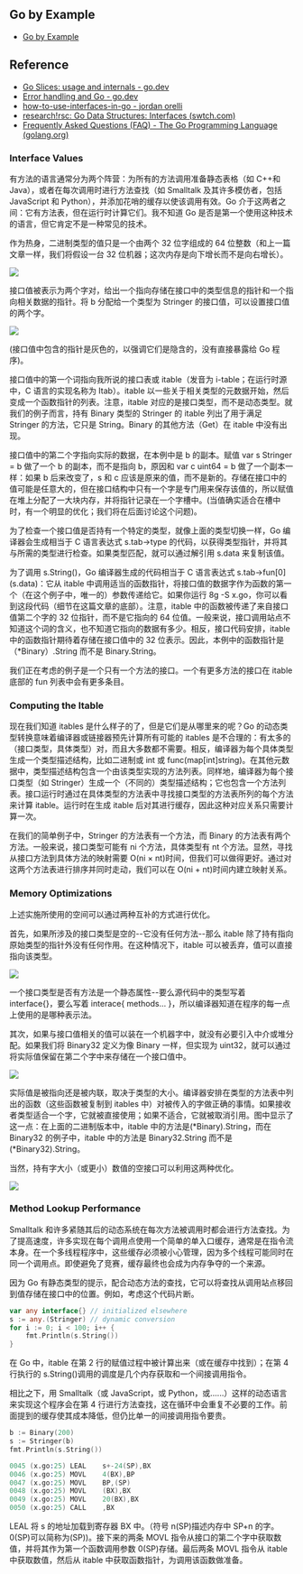 ## Go by Example

- [Go by Example](https://gobyexample.com/)

## Reference

- [Go Slices: usage and internals - go.dev](https://go.dev/blog/slices-intro)
- [Error handling and Go - go.dev](https://go.dev/blog/error-handling-and-go)
- [how-to-use-interfaces-in-go - jordan orelli](https://jordanorelli.com/post/32665860244/how-to-use-interfaces-in-go)
- [research!rsc: Go Data Structures: Interfaces (swtch.com)](https://research.swtch.com/interfaces)
- [Frequently Asked Questions (FAQ) - The Go Programming Language (golang.org)](https://golang.org/doc/faq#closures_and_goroutines)

### Interface Values

有方法的语言通常分为两个阵营：为所有的方法调用准备静态表格（如 C++和 Java），或者在每次调用时进行方法查找（如 Smalltalk 及其许多模仿者，包括 JavaScript 和 Python），并添加花哨的缓存以使该调用有效。Go 介于这两者之间：它有方法表，但在运行时计算它们。我不知道 Go 是否是第一个使用这种技术的语言，但它肯定不是一种常见的技术。

作为热身，二进制类型的值只是一个由两个 32 位字组成的 64 位整数（和上一篇文章一样，我们将假设一台 32 位机器；这次内存是向下增长而不是向右增长）。

![](https://research.swtch.com/gointer1.png)

接口值被表示为两个字对，给出一个指向存储在接口中的类型信息的指针和一个指向相关数据的指针。将 b 分配给一个类型为 Stringer 的接口值，可以设置接口值的两个字。

![](https://research.swtch.com/gointer2.png)

(接口值中包含的指针是灰色的，以强调它们是隐含的，没有直接暴露给 Go 程序)。

接口值中的第一个词指向我所说的接口表或 itable（发音为 i-table；在运行时源中，C 语言的实现名称为 Itab）。itable 以一些关于相关类型的元数据开始，然后变成一个函数指针的列表。注意，itable 对应的是接口类型，而不是动态类型。就我们的例子而言，持有 Binary 类型的 Stringer 的 itable 列出了用于满足 Stringer 的方法，它只是 String。Binary 的其他方法（Get）在 itable 中没有出现。

接口值中的第二个字指向实际的数据，在本例中是 b 的副本。赋值 var s Stringer = b 做了一个 b 的副本，而不是指向 b，原因和 var c uint64 = b 做了一个副本一样：如果 b 后来改变了，s 和 c 应该是原来的值，而不是新的。存储在接口中的值可能是任意大的，但在接口结构中只有一个字是专门用来保存该值的，所以赋值在堆上分配了一大块内存，并将指针记录在一个字槽中。(当值确实适合在槽中时，有一个明显的优化；我们将在后面讨论这个问题)。

为了检查一个接口值是否持有一个特定的类型，就像上面的类型切换一样，Go 编译器会生成相当于 C 语言表达式 s.tab->type 的代码，以获得类型指针，并将其与所需的类型进行检查。如果类型匹配，就可以通过解引用 s.data 来复制该值。

为了调用 s.String()，Go 编译器生成的代码相当于 C 语言表达式 s.tab->fun\[0](s.data)：它从 itable 中调用适当的函数指针，将接口值的数据字作为函数的第一个（在这个例子中，唯一的）参数传递给它。如果你运行 8g -S x.go，你可以看到这段代码（细节在这篇文章的底部）。注意，itable 中的函数被传递了来自接口值第二个字的 32 位指针，而不是它指向的 64 位值。一般来说，接口调用站点不知道这个词的含义，也不知道它指向的数据有多少。相反，接口代码安排，itable 中的函数指针期待着存储在接口值中的 32 位表示。因此，本例中的函数指针是（\*Binary）.String 而不是 Binary.String。

我们正在考虑的例子是一个只有一个方法的接口。一个有更多方法的接口在 itable 底部的 fun 列表中会有更多条目。

### Computing the Itable

现在我们知道 itables 是什么样子的了，但是它们是从哪里来的呢？Go 的动态类型转换意味着编译器或链接器预先计算所有可能的 itables 是不合理的：有太多的（接口类型，具体类型）对，而且大多数都不需要。相反，编译器为每个具体类型生成一个类型描述结构，比如二进制或 int 或 func(map[int]string)。在其他元数据中，类型描述结构包含一个由该类型实现的方法列表。同样地，编译器为每个接口类型（如 Stringer）生成一个（不同的）类型描述结构；它也包含一个方法列表。接口运行时通过在具体类型的方法表中寻找接口类型的方法表所列的每个方法来计算 itable。运行时在生成 itable 后对其进行缓存，因此这种对应关系只需要计算一次。

在我们的简单例子中，Stringer 的方法表有一个方法，而 Binary 的方法表有两个方法。一般来说，接口类型可能有 ni 个方法，具体类型有 nt 个方法。显然，寻找从接口方法到具体方法的映射需要 O(ni × nt)时间，但我们可以做得更好。通过对这两个方法表进行排序并同时走动，我们可以在 O(ni + nt)时间内建立映射关系。

### Memory Optimizations

上述实施所使用的空间可以通过两种互补的方式进行优化。

首先，如果所涉及的接口类型是空的--它没有任何方法--那么 itable 除了持有指向原始类型的指针外没有任何作用。在这种情况下，itable 可以被丢弃，值可以直接指向该类型。

![](https://research.swtch.com/gointer3.png)

一个接口类型是否有方法是一个静态属性--要么源代码中的类型写着 interface{}，要么写着 interace{ methods... }，所以编译器知道在程序的每一点上使用的是哪种表示法。

其次，如果与接口值相关的值可以装在一个机器字中，就没有必要引入中介或堆分配。如果我们将 Binary32 定义为像 Binary 一样，但实现为 uint32，就可以通过将实际值保留在第二个字中来存储在一个接口值中。

![](https://research.swtch.com/gointer4.png)

实际值是被指向还是被内联，取决于类型的大小。编译器安排在类型的方法表中列出的函数（这些函数被复制到 itables 中）对被传入的字做正确的事情。如果接收者类型适合一个字，它就被直接使用；如果不适合，它就被取消引用。图中显示了这一点：在上面的二进制版本中，itable 中的方法是(*Binary).String，而在 Binary32 的例子中，itable 中的方法是 Binary32.String 而不是(*Binary32).String。

当然，持有字大小（或更小）数值的空接口可以利用这两种优化。

![](https://research.swtch.com/gointer5.png)

### Method Lookup Performance

Smalltalk 和许多紧随其后的动态系统在每次方法被调用时都会进行方法查找。为了提高速度，许多实现在每个调用点使用一个简单的单入口缓存，通常是在指令流本身。在一个多线程程序中，这些缓存必须被小心管理，因为多个线程可能同时在同一个调用点。即使避免了竞赛，缓存最终也会成为内存争夺的一个来源。

因为 Go 有静态类型的提示，配合动态方法的查找，它可以将查找从调用站点移回到值存储在接口中的位置。例如，考虑这个代码片断。

```go
var any interface{} // initialized elsewhere
s := any.(Stringer) // dynamic conversion
for i := 0; i < 100; i++ {
	fmt.Println(s.String())
}
```

在 Go 中，itable 在第 2 行的赋值过程中被计算出来（或在缓存中找到）；在第 4 行执行的 s.String()调用的调度是几个内存获取和一个间接调用指令。

相比之下，用 Smalltalk（或 JavaScript，或 Python，或......）这样的动态语言来实现这个程序会在第 4 行进行方法查找，这在循环中会重复不必要的工作。前面提到的缓存使其成本降低，但仍比单一的间接调用指令要贵。

```go
b := Binary(200)
s := Stringer(b)
fmt.Println(s.String())
```

```s
0045 (x.go:25) LEAL    s+-24(SP),BX
0046 (x.go:25) MOVL    4(BX),BP
0047 (x.go:25) MOVL    BP,(SP)
0048 (x.go:25) MOVL    (BX),BX
0049 (x.go:25) MOVL    20(BX),BX
0050 (x.go:25) CALL    ,BX
```

LEAL 将 s 的地址加载到寄存器 BX 中。（符号 n(SP)描述内存中 SP+n 的字。0(SP)可以简称为(SP))。接下来的两条 MOVL 指令从接口的第二个字中获取数值，并将其作为第一个函数调用参数 0(SP)存储。最后两条 MOVL 指令从 itable 中获取数值，然后从 itable 中获取函数指针，为调用该函数做准备。
